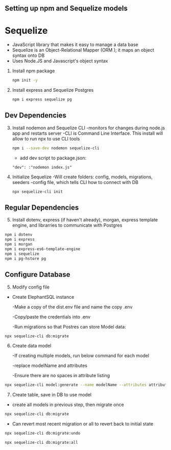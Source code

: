 ## Setting up npm and Sequelize models

# Sequelize

- JavaScript library that makes it easy to manage a data base
- Sequelize is an Object-Relational Mapper (ORM ); it maps an object syntax onto DB
- Uses Node.JS and Javascript's object syntax

1.  Install npm package

    ```sh
    npm init -y
    ```

2.  Install express and Sequelize Postgres

    ```sh
    npm i express sequelize pg
    ```

## Dev Dependencies

3.  Install nodemon and Sequelize CLI
    -monitors for changes during node.js app and restarts server
    -CLI is Command Line Interface. This install will allow to run npx to use CLI tools

    ```sh
    npm i --save-dev nodemon sequelize-cli
    ```

    - add dev script to package.json:

    `"dev": :"nodemon index.js"`

4.  Initialize Sequelize
    -Will create folders: config, models, migrations, seeders
    -config file, which tells CLI how to connect with DB

    ```sh
    npx sequelize-cli init
    ```

## Regular Dependencies

5. Install dotenv, express (if haven't already), morgan, express template engine, and librarries to communicate with Postgres

```sh
npm i dotenv
npm i express
npm i morgan
npm i express-es6-template-engine
npm i sequelize
npm i pg-hstore pg
```

## Configure Database

5.  Modify config file

- Create ElephantSQL instance

  -Make a copy of the dist.env file and name the copy .env

  -Copy/paste the credentials into .env

  -Run migrations so that Postres can store Model data:

```sh
npx sequelize-cli db:migrate
```

6. Create data model

   -If creating multiple models, run below command for each model

   -replace modelName and attributes

   -Ensure there are no spaces in attribute listing

```sh
npx sequelize-cli model:generate --name modelName --attributes attribute1:string,attribute2:string,attribute3:string
```

7. Create table, save in DB to use model

- create all models in previous step, then migrate once

```sh
npx sequelize-cli db:migrate
```

- Can revert most recent migration or all to revert back to initial state

```sh
npx sequelize-cli db:migrate:undo

npx sequelize-cli db:migrate:all
```
